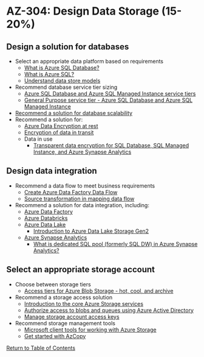 # AZ-304: Design Data Storage (15-20%)

## Design a solution for databases
- Select an appropriate data platform based on requirements
  - [What is Azure SQL Database?](https://docs.microsoft.com/en-us/azure/azure-sql/database/sql-database-paas-overview)
  - [What is Azure SQL?](https://docs.microsoft.com/en-us/azure/azure-sql/azure-sql-iaas-vs-paas-what-is-overview)
  - [Understand data store models](https://docs.microsoft.com/en-us/azure/architecture/guide/technology-choices/data-store-overview)
- Recommend database service tier sizing
  - [Azure SQL Database and Azure SQL Managed Instance service tiers](https://docs.microsoft.com/en-us/azure/azure-sql/database/service-tiers-general-purpose-business-critical)
  - [General Purpose service tier - Azure SQL Database and Azure SQL Managed Instance](https://docs.microsoft.com/en-us/azure/azure-sql/database/service-tier-general-purpose)
- [Recommend a solution for database scalability](https://docs.microsoft.com/en-us/azure/azure-sql/database/scale-resources)
- Recommend a solution for:
  - [Azure Data Encryption at rest](https://docs.microsoft.com/en-us/azure/security/fundamentals/encryption-atrest)
  - [Encryption of data in transit](https://docs.microsoft.com/en-us/azure/security/fundamentals/encryption-overview#encryption-of-data-in-transit)
  - Data in use
    - [Transparent data encryption for SQL Database, SQL Managed Instance, and Azure Synapse Analytics](https://docs.microsoft.com/en-us/azure/azure-sql/database/transparent-data-encryption-tde-overview)

## Design data integration
- Recommend a data flow to meet business requirements
  - [Create Azure Data Factory Data Flow](https://docs.microsoft.com/en-us/azure/data-factory/data-flow-create)
  - [Source transformation in mapping data flow](https://docs.microsoft.com/en-us/azure/data-factory/data-flow-source)
- Recommend a solution for data integration, including:
  - [Azure Data Factory](https://docs.microsoft.com/en-us/azure/data-factory/introduction)
  - [Azure Databricks](https://docs.microsoft.com/en-us/azure/databricks/scenarios/what-is-azure-databricks)
  - [Azure Data Lake](https://docs.microsoft.com/en-us/azure/data-lake-store/data-lake-store-overview)
    - [Introduction to Azure Data Lake Storage Gen2](https://docs.microsoft.com/en-us/azure/storage/blobs/data-lake-storage-introduction)
  - [Azure Synapse Analytics](https://docs.microsoft.com/en-us/azure/synapse-analytics/overview-what-is)
    - [What is dedicated SQL pool (formerly SQL DW) in Azure Synapse Analytics?](https://docs.microsoft.com/en-us/azure/synapse-analytics/sql-data-warehouse/sql-data-warehouse-overview-what-is)

## Select an appropriate storage account
- Choose between storage tiers
  - [Access tiers for Azure Blob Storage - hot, cool, and archive](https://docs.microsoft.com/en-us/azure/storage/blobs/storage-blob-storage-tiers)
- Recommend a storage access solution
  - [Introduction to the core Azure Storage services](https://docs.microsoft.com/en-us/azure/storage/common/storage-introduction)
  - [Authorize access to blobs and queues using Azure Active Directory](https://docs.microsoft.com/en-us/azure/storage/common/storage-auth-aad)
  - [Manage storage account access keys](https://docs.microsoft.com/en-us/azure/storage/common/storage-account-keys-manage)
- Recommend storage management tools
  - [Microsoft client tools for working with Azure Storage](https://docs.microsoft.com/en-us/azure/storage/common/storage-explorers)
  - [Get started with AzCopy](https://docs.microsoft.com/en-us/azure/storage/common/storage-use-azcopy-v10)

[Return to Table of Contents](README.md)